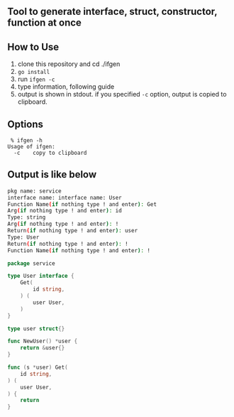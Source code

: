 ## Tool to generate interface, struct, constructor, function at once
## How to Use
1. clone this repository and cd ./ifgen
2. ```go install```
3. run ```ifgen -c```
4. type information, following guide
5. output is shown in stdout. if you specified ```-c``` option, output is copied to clipboard.

## Options
```
 % ifgen -h                                                                 
Usage of ifgen:
  -c    copy to clipboard
```

## Output is like below
```sh
pkg name: service
interface name: interface name: User
Function Name(if nothing type ! and enter): Get
Arg(if nothing type ! and enter): id
Type: string
Arg(if nothing type ! and enter): !
Return(if nothing type ! and enter): user
Type: User
Return(if nothing type ! and enter): !
Function Name(if nothing type ! and enter): !
```

```go
package service

type User interface {
	Get(
		id string,
	) (
		user User,
	)
}

type user struct{}

func NewUser() *user {
	return &user{}
}

func (s *user) Get(
	id string,
) (
	user User,
) {
	return
}

```